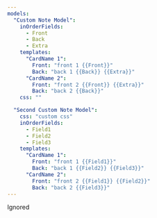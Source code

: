 ```yaml
---
models:
  "Custom Note Model":
    inOrderFields:
      - Front
      - Back
      - Extra
    templates:
      "CardName 1":
        Front: "front 1 {{Front}}"
        Back: "back 1 {{Back}} {{Extra}}"
      "CardName 2":
        Front: "front 2 {{Front}} {{Extra}}"
        Back: "back 2 {{Back}}"
    css: ""

  "Second Custom Note Model":
    css: "custom css"
    inOrderFields:
      - Field1
      - Field2
      - Field3
    templates:
      "CardName 1":
        Front: "front 1 {{Field1}}"
        Back: "back 1 {{Field2}} {{Field3}}"
      "CardName 2":
        Front: "front 2 {{Field1}} {{Field2}}"
        Back: "back 2 {{Field3}}"
---
```


Ignored
